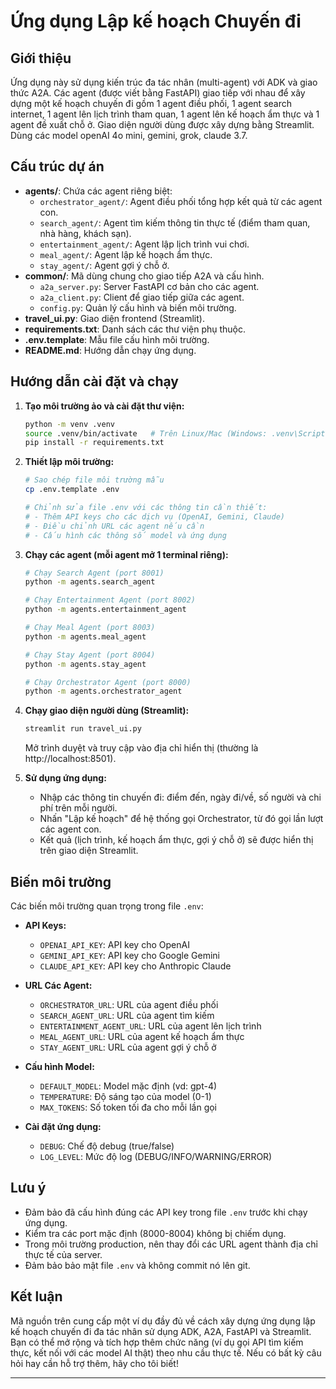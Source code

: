 # Ứng dụng Lập kế hoạch Chuyến đi

## Giới thiệu

Ứng dụng này sử dụng kiến trúc đa tác nhân (multi-agent) với ADK và giao thức A2A. Các agent (được viết bằng FastAPI) giao tiếp với nhau để xây dựng một kế hoạch chuyến đi gồm 1 agent điều phối, 1 agent search internet, 1 agent lên lịch trình tham quan, 1 agent lên kế hoạch ẩm thực và 1 agent đề xuất chỗ ở. Giao diện người dùng được xây dựng bằng Streamlit. Dùng các model openAI 4o mini, gemini, grok, claude 3.7.

## Cấu trúc dự án

- **agents/**: Chứa các agent riêng biệt:
  - `orchestrator_agent/`: Agent điều phối tổng hợp kết quả từ các agent con.
  - `search_agent/`: Agent tìm kiếm thông tin thực tế (điểm tham quan, nhà hàng, khách sạn).
  - `entertainment_agent/`: Agent lập lịch trình vui chơi.
  - `meal_agent/`: Agent lập kế hoạch ẩm thực.
  - `stay_agent/`: Agent gợi ý chỗ ở.
- **common/**: Mã dùng chung cho giao tiếp A2A và cấu hình.
  - `a2a_server.py`: Server FastAPI cơ bản cho các agent.
  - `a2a_client.py`: Client để giao tiếp giữa các agent.
  - `config.py`: Quản lý cấu hình và biến môi trường.
- **travel_ui.py**: Giao diện frontend (Streamlit).
- **requirements.txt**: Danh sách các thư viện phụ thuộc.
- **.env.template**: Mẫu file cấu hình môi trường.
- **README.md**: Hướng dẫn chạy ứng dụng.

## Hướng dẫn cài đặt và chạy

1. **Tạo môi trường ảo và cài đặt thư viện:**

   ```bash
   python -m venv .venv
   source .venv/bin/activate   # Trên Linux/Mac (Windows: .venv\Scripts\activate)
   pip install -r requirements.txt
   ```

2. **Thiết lập môi trường:**

   ```bash
   # Sao chép file môi trường mẫu
   cp .env.template .env

   # Chỉnh sửa file .env với các thông tin cần thiết:
   # - Thêm API keys cho các dịch vụ (OpenAI, Gemini, Claude)
   # - Điều chỉnh URL các agent nếu cần
   # - Cấu hình các thông số model và ứng dụng
   ```

3. **Chạy các agent (mỗi agent mở 1 terminal riêng):**

   ```bash
   # Chạy Search Agent (port 8001)
   python -m agents.search_agent

   # Chạy Entertainment Agent (port 8002)
   python -m agents.entertainment_agent

   # Chạy Meal Agent (port 8003)
   python -m agents.meal_agent

   # Chạy Stay Agent (port 8004)
   python -m agents.stay_agent

   # Chạy Orchestrator Agent (port 8000)
   python -m agents.orchestrator_agent
   ```

4. **Chạy giao diện người dùng (Streamlit):**

   ```bash
   streamlit run travel_ui.py
   ```

   Mở trình duyệt và truy cập vào địa chỉ hiển thị (thường là http://localhost:8501).

5. **Sử dụng ứng dụng:**
   - Nhập các thông tin chuyến đi: điểm đến, ngày đi/về, số người và chi phí trên mỗi người.
   - Nhấn "Lập kế hoạch" để hệ thống gọi Orchestrator, từ đó gọi lần lượt các agent con.
   - Kết quả (lịch trình, kế hoạch ẩm thực, gợi ý chỗ ở) sẽ được hiển thị trên giao diện Streamlit.

## Biến môi trường

Các biến môi trường quan trọng trong file `.env`:

- **API Keys:**

  - `OPENAI_API_KEY`: API key cho OpenAI
  - `GEMINI_API_KEY`: API key cho Google Gemini
  - `CLAUDE_API_KEY`: API key cho Anthropic Claude
  <!-- - `OLLAMA_API_URL`: URL cho Ollama API (mặc định: http://localhost:11434) -->

- **URL Các Agent:**

  - `ORCHESTRATOR_URL`: URL của agent điều phối
  - `SEARCH_AGENT_URL`: URL của agent tìm kiếm
  - `ENTERTAINMENT_AGENT_URL`: URL của agent lên lịch trình
  - `MEAL_AGENT_URL`: URL của agent kế hoạch ẩm thực
  - `STAY_AGENT_URL`: URL của agent gợi ý chỗ ở

- **Cấu hình Model:**

  - `DEFAULT_MODEL`: Model mặc định (vd: gpt-4)
  - `TEMPERATURE`: Độ sáng tạo của model (0-1)
  - `MAX_TOKENS`: Số token tối đa cho mỗi lần gọi

- **Cài đặt ứng dụng:**
  - `DEBUG`: Chế độ debug (true/false)
  - `LOG_LEVEL`: Mức độ log (DEBUG/INFO/WARNING/ERROR)

## Lưu ý

- Đảm bảo đã cấu hình đúng các API key trong file `.env` trước khi chạy ứng dụng.
- Kiểm tra các port mặc định (8000-8004) không bị chiếm dụng.
- Trong môi trường production, nên thay đổi các URL agent thành địa chỉ thực tế của server.
- Đảm bảo bảo mật file `.env` và không commit nó lên git.

## Kết luận

Mã nguồn trên cung cấp một ví dụ đầy đủ về cách xây dựng ứng dụng lập kế hoạch chuyến đi đa tác nhân sử dụng ADK, A2A, FastAPI và Streamlit. Bạn có thể mở rộng và tích hợp thêm chức năng (ví dụ gọi API tìm kiếm thực, kết nối với các model AI thật) theo nhu cầu thực tế. Nếu có bất kỳ câu hỏi hay cần hỗ trợ thêm, hãy cho tôi biết!

---

<!-- ```
trip_planner/
├── agents/
│   ├── orchestrator_agent/
│   │   ├── __main__.py          # Khởi chạy FastAPI cho orchestrator (port 8000)
│   │   ├── task_manager.py      # Logic gọi các agent con và tổng hợp kết quả
│   │   └── agent.json           # Metadata của orchestrator agent
│   ├── search_agent/
│   │   ├── __main__.py          # Khởi chạy FastAPI cho search agent (port 8001)
│   │   ├── agent_logic.py       # Hàm logic thực hiện “tìm kiếm trên web”
│   │   └── agent.json           # Metadata của search agent
│   ├── entertainment_agent/
│   │   ├── __main__.py          # Khởi chạy FastAPI cho entertainment agent (port 8002)
│   │   ├── agent.py             # Logic lập lịch trình vui chơi
│   │   └── agent.json           # Metadata của entertainment agent
│   ├── meal_agent/
│   │   ├── __main__.py          # Khởi chạy FastAPI cho meal agent (port 8003)
│   │   ├── agent.py             # Logic lập kế hoạch ẩm thực
│   │   └── agent.json           # Metadata của meal agent
│   └── stay_agent/
│       ├── __main__.py          # Khởi chạy FastAPI cho stay agent (port 8004)
│       ├── agent.py             # Logic gợi ý chỗ ở phù hợp
│       └── agent.json           # Metadata của stay agent
├── common/
│   ├── a2a_server.py            # Tạo FastAPI app với endpoint /run cho mỗi agent
│   └── a2a_client.py            # Hàm tiện ích gọi API của các agent khác (A2A client)
├── travel_ui.py                 # Giao diện Streamlit (frontend)
├── requirements.txt             # Danh sách các thư viện cần cài đặt
├── Dockerfile                   # Dockerfile dùng cho toàn bộ dự án
├── docker-compose.yml           # Định nghĩa các service dùng Docker Compose
└── README.md                    # Hướng dẫn triển khai

``` -->
